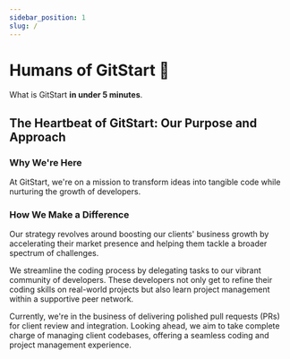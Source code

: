```yaml
---
sidebar_position: 1
slug: /
---
```


# Humans of GitStart 🌟

What is GitStart **in under 5 minutes**.

## The Heartbeat of GitStart: Our Purpose and Approach

### Why We're Here
At GitStart, we're on a mission to transform ideas into tangible code while nurturing the growth of developers.

### How We Make a Difference
Our strategy revolves around boosting our clients' business growth by accelerating their market presence and helping them tackle a broader spectrum of challenges.

We streamline the coding process by delegating tasks to our vibrant community of developers. These developers not only get to refine their coding skills on real-world projects but also learn project management within a supportive peer network.

Currently, we're in the business of delivering polished pull requests (PRs) for client review and integration. Looking ahead, we aim to take complete charge of managing client codebases, offering a seamless coding and project management experience.
